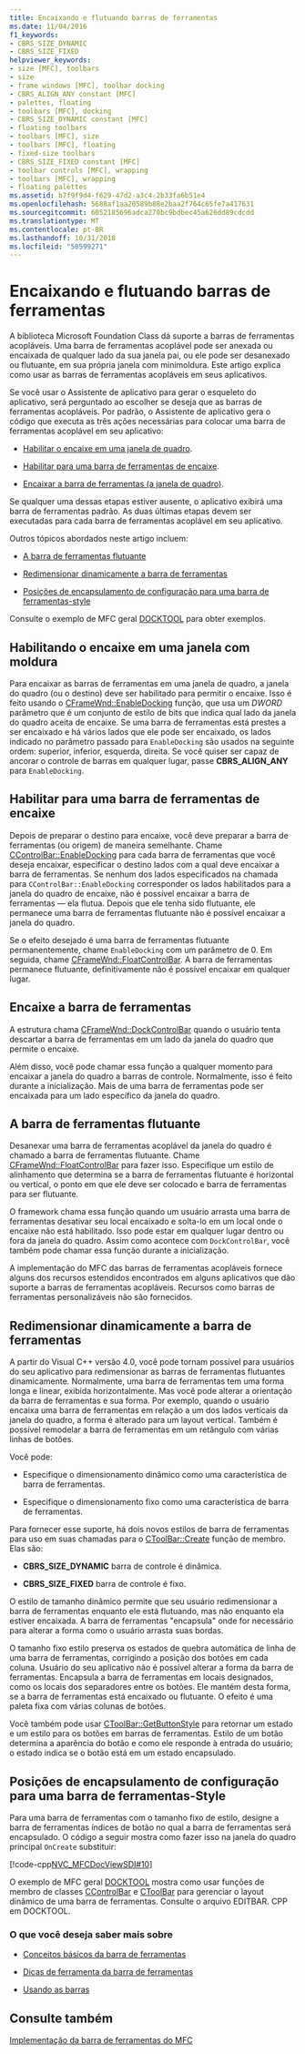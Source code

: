 ```yaml
---
title: Encaixando e flutuando barras de ferramentas
ms.date: 11/04/2016
f1_keywords:
- CBRS_SIZE_DYNAMIC
- CBRS_SIZE_FIXED
helpviewer_keywords:
- size [MFC], toolbars
- size
- frame windows [MFC], toolbar docking
- CBRS_ALIGN_ANY constant [MFC]
- palettes, floating
- toolbars [MFC], docking
- CBRS_SIZE_DYNAMIC constant [MFC]
- floating toolbars
- toolbars [MFC], size
- toolbars [MFC], floating
- fixed-size toolbars
- CBRS_SIZE_FIXED constant [MFC]
- toolbar controls [MFC], wrapping
- toolbars [MFC], wrapping
- floating palettes
ms.assetid: b7f9f9d4-f629-47d2-a3c4-2b33fa6b51e4
ms.openlocfilehash: 5688af1aa20589b88e2baa2f764c65fe7a417631
ms.sourcegitcommit: 6052185696adca270bc9bdbec45a626dd89cdcdd
ms.translationtype: MT
ms.contentlocale: pt-BR
ms.lasthandoff: 10/31/2018
ms.locfileid: "50599271"
---
```

# <a name="docking-and-floating-toolbars"></a>Encaixando e flutuando barras de ferramentas

A biblioteca Microsoft Foundation Class dá suporte a barras de ferramentas acopláveis. Uma barra de ferramentas acoplável pode ser anexada ou encaixada de qualquer lado da sua janela pai, ou ele pode ser desanexado ou flutuante, em sua própria janela com minimoldura. Este artigo explica como usar as barras de ferramentas acopláveis em seus aplicativos.

Se você usar o Assistente de aplicativo para gerar o esqueleto do aplicativo, será perguntado ao escolher se deseja que as barras de ferramentas acopláveis. Por padrão, o Assistente de aplicativo gera o código que executa as três ações necessárias para colocar uma barra de ferramentas acoplável em seu aplicativo:

- [Habilitar o encaixe em uma janela de quadro](#_core_enabling_docking_in_a_frame_window).

- [Habilitar para uma barra de ferramentas de encaixe](#_core_enabling_docking_for_a_toolbar).

- [Encaixar a barra de ferramentas (a janela de quadro)](#_core_docking_the_toolbar).

Se qualquer uma dessas etapas estiver ausente, o aplicativo exibirá uma barra de ferramentas padrão. As duas últimas etapas devem ser executadas para cada barra de ferramentas acoplável em seu aplicativo.

Outros tópicos abordados neste artigo incluem:

- [A barra de ferramentas flutuante](#_core_floating_the_toolbar)

- [Redimensionar dinamicamente a barra de ferramentas](#_core_dynamically_resizing_the_toolbar)

- [Posições de encapsulamento de configuração para uma barra de ferramentas-style](#_core_setting_wrap_positions_for_a_fixed_style_toolbar)

Consulte o exemplo de MFC geral [DOCKTOOL](../visual-cpp-samples.md) para obter exemplos.

##  <a name="_core_enabling_docking_in_a_frame_window"></a> Habilitando o encaixe em uma janela com moldura

Para encaixar as barras de ferramentas em uma janela de quadro, a janela do quadro (ou o destino) deve ser habilitado para permitir o encaixe. Isso é feito usando o [CFrameWnd::EnableDocking](../mfc/reference/cframewnd-class.md#enabledocking) função, que usa um *DWORD* parâmetro que é um conjunto de estilo de bits que indica qual lado da janela do quadro aceita de encaixe. Se uma barra de ferramentas está prestes a ser encaixado e há vários lados que ele pode ser encaixado, os lados indicado no parâmetro passado para `EnableDocking` são usados na seguinte ordem: superior, inferior, esquerda, direita. Se você quiser ser capaz de ancorar o controle de barras em qualquer lugar, passe **CBRS_ALIGN_ANY** para `EnableDocking`.

##  <a name="_core_enabling_docking_for_a_toolbar"></a> Habilitar para uma barra de ferramentas de encaixe

Depois de preparar o destino para encaixe, você deve preparar a barra de ferramentas (ou origem) de maneira semelhante. Chame [CControlBar::EnableDocking](../mfc/reference/ccontrolbar-class.md#enabledocking) para cada barra de ferramentas que você deseja encaixar, especificar o destino lados com a qual deve encaixar a barra de ferramentas. Se nenhum dos lados especificados na chamada para `CControlBar::EnableDocking` corresponder os lados habilitados para a janela do quadro de encaixe, não é possível encaixar a barra de ferramentas — ela flutua. Depois que ele tenha sido flutuante, ele permanece uma barra de ferramentas flutuante não é possível encaixar a janela do quadro.

Se o efeito desejado é uma barra de ferramentas flutuante permanentemente, chame `EnableDocking` com um parâmetro de 0. Em seguida, chame [CFrameWnd::FloatControlBar](../mfc/reference/cframewnd-class.md#floatcontrolbar). A barra de ferramentas permanece flutuante, definitivamente não é possível encaixar em qualquer lugar.

##  <a name="_core_docking_the_toolbar"></a> Encaixe a barra de ferramentas

A estrutura chama [CFrameWnd::DockControlBar](../mfc/reference/cframewnd-class.md#dockcontrolbar) quando o usuário tenta descartar a barra de ferramentas em um lado da janela do quadro que permite o encaixe.

Além disso, você pode chamar essa função a qualquer momento para encaixar a janela do quadro a barras de controle. Normalmente, isso é feito durante a inicialização. Mais de uma barra de ferramentas pode ser encaixada para um lado específico da janela do quadro.

##  <a name="_core_floating_the_toolbar"></a> A barra de ferramentas flutuante

Desanexar uma barra de ferramentas acoplável da janela do quadro é chamado a barra de ferramentas flutuante. Chame [CFrameWnd::FloatControlBar](../mfc/reference/cframewnd-class.md#floatcontrolbar) para fazer isso. Especifique um estilo de alinhamento que determina se a barra de ferramentas flutuante é horizontal ou vertical, o ponto em que ele deve ser colocado e barra de ferramentas para ser flutuante.

O framework chama essa função quando um usuário arrasta uma barra de ferramentas desativar seu local encaixado e solta-lo em um local onde o encaixe não está habilitado. Isso pode estar em qualquer lugar dentro ou fora da janela do quadro. Assim como acontece com `DockControlBar`, você também pode chamar essa função durante a inicialização.

A implementação do MFC das barras de ferramentas acopláveis fornece alguns dos recursos estendidos encontrados em alguns aplicativos que dão suporte a barras de ferramentas acopláveis. Recursos como barras de ferramentas personalizáveis não são fornecidos.

##  <a name="_core_dynamically_resizing_the_toolbar"></a> Redimensionar dinamicamente a barra de ferramentas

A partir do Visual C++ versão 4.0, você pode tornam possível para usuários do seu aplicativo para redimensionar as barras de ferramentas flutuantes dinamicamente. Normalmente, uma barra de ferramentas tem uma forma longa e linear, exibida horizontalmente. Mas você pode alterar a orientação da barra de ferramentas e sua forma. Por exemplo, quando o usuário encaixa uma barra de ferramentas em relação a um dos lados verticais da janela do quadro, a forma é alterado para um layout vertical. Também é possível remodelar a barra de ferramentas em um retângulo com várias linhas de botões.

Você pode:

- Especifique o dimensionamento dinâmico como uma característica de barra de ferramentas.

- Especifique o dimensionamento fixo como uma característica de barra de ferramentas.

Para fornecer esse suporte, há dois novos estilos de barra de ferramentas para uso em suas chamadas para o [CToolBar::Create](../mfc/reference/ctoolbar-class.md#create) função de membro. Elas são:

- **CBRS_SIZE_DYNAMIC** barra de controle é dinâmica.

- **CBRS_SIZE_FIXED** barra de controle é fixo.

O estilo de tamanho dinâmico permite que seu usuário redimensionar a barra de ferramentas enquanto ele está flutuando, mas não enquanto ela estiver encaixada. A barra de ferramentas "encapsula" onde for necessário para alterar a forma como o usuário arrasta suas bordas.

O tamanho fixo estilo preserva os estados de quebra automática de linha de uma barra de ferramentas, corrigindo a posição dos botões em cada coluna. Usuário do seu aplicativo não é possível alterar a forma da barra de ferramentas. Encapsula a barra de ferramentas em locais designados, como os locais dos separadores entre os botões. Ele mantém desta forma, se a barra de ferramentas está encaixado ou flutuante. O efeito é uma paleta fixa com várias colunas de botões.

Você também pode usar [CToolBar::GetButtonStyle](../mfc/reference/ctoolbar-class.md#getbuttonstyle) para retornar um estado e um estilo para os botões em barras de ferramentas. Estilo de um botão determina a aparência do botão e como ele responde à entrada do usuário; o estado indica se o botão está em um estado encapsulado.

##  <a name="_core_setting_wrap_positions_for_a_fixed_style_toolbar"></a> Posições de encapsulamento de configuração para uma barra de ferramentas-Style

Para uma barra de ferramentas com o tamanho fixo de estilo, designe a barra de ferramentas índices de botão no qual a barra de ferramentas será encapsulado. O código a seguir mostra como fazer isso na janela do quadro principal `OnCreate` substituir:

[!code-cpp[NVC_MFCDocViewSDI#10](../mfc/codesnippet/cpp/docking-and-floating-toolbars_1.cpp)]

O exemplo de MFC geral [DOCKTOOL](../visual-cpp-samples.md) mostra como usar funções de membro de classes [CControlBar](../mfc/reference/ccontrolbar-class.md) e [CToolBar](../mfc/reference/ctoolbar-class.md) para gerenciar o layout dinâmico de uma barra de ferramentas. Consulte o arquivo EDITBAR. CPP em DOCKTOOL.

### <a name="what-do-you-want-to-know-more-about"></a>O que você deseja saber mais sobre

- [Conceitos básicos da barra de ferramentas](../mfc/toolbar-fundamentals.md)

- [Dicas de ferramenta da barra de ferramentas](../mfc/toolbar-tool-tips.md)

- [Usando as barras](../mfc/using-your-old-toolbars.md)

## <a name="see-also"></a>Consulte também

[Implementação da barra de ferramentas do MFC](../mfc/mfc-toolbar-implementation.md)

